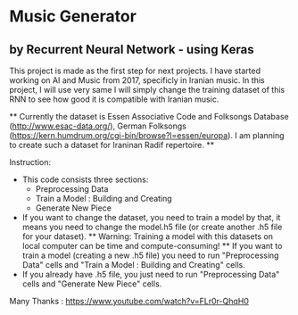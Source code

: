 # Music Generator 
## by Recurrent Neural Network - using Keras 

This project is made as the first step for next projects. I have started working on AI and Music from 2017, specificly in Iranian music. In this project, I will use very same I will simply change the training dataset of this RNN to see how good it is compatible with Iranian music.

** Currently the dataset is  Essen Associative Code and Folksongs Database (http://www.esac-data.org/), German Folksongs (https://kern.humdrum.org/cgi-bin/browse?l=essen/europa). 
I am planning to create such a dataset for Iraninan Radif repertoire. **

Instruction: 
- This code consists three sections: 
    * Preprocessing Data
    * Train a Model : Building and Creating
    * Generate New Piece
- If you want to change the dataset, you need to train a model by that, it means you need to change the model.h5 file (or create another .h5 file for your dataset).
** Warning: Training a model with this datasets on local computer can be time and compute-consuming! **
If you want to train a model (creating a new .h5 file) you need to run "Preprocessing Data" cells and "Train a Model : Building and Creating" cells.
- If you already have .h5 file, you just need to run "Preprocessing Data" cells and "Generate New Piece" cells. 


Many Thanks : https://www.youtube.com/watch?v=FLr0r-QhqH0
